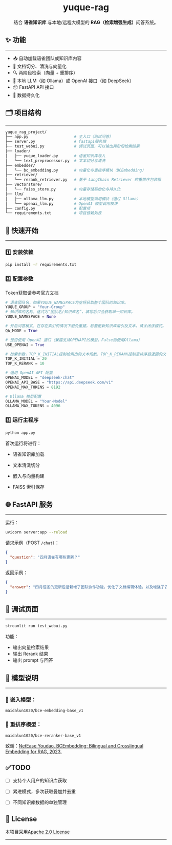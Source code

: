 <h1 align="center">yuque-rag</h1>

<div align="center">结合 <b>语雀知识库</b> 与本地/远程大模型的 <b>RAG（检索增强生成）</b>问答系统。</div>



## ✨ 功能

---

- 📥 自动加载语雀团队或知识库内容
- 🧹 文档切分、清洗与向量化
- 🔍 两阶段检索（向量 + 重排序）
- 🤖 本地 LLM（如 Ollama）或 OpenAI 接口（如 DeepSeek）
- 📦 FastAPI API 接口
- 🔌 数据持久化

## 🗂️ 项目结构

---

```bash
yuque_rag_project/
├── app.py                    # 主入口（测试问答）
├── server.py                 # fastapi服务端
├── test_webui.py             # 调试页面，可以输出两阶段检索结果
├── loader/
│   ├── yuque_loader.py       # 语雀知识库导入
│   └── text_preprocessor.py  # 文本切分与清洗
├── embedder/
│   └── bc_embedding.py       # 向量化与重排序模块（BCEmbedding）
├── retriever/
│   └── rerank_retriever.py   # 基于 LangChain Retriever 的重排序包装器
├── vectorstore/
│   └── faiss_store.py        # 向量存储初始化与持久化
├── llm/
│   ├── ollama_llm.py         # 本地模型调用模块（通过 Ollama）
│   └── openai_llm.py         # OpenAI 模型调用模块
├── config.py                 # 配置项
└── requirements.txt          # 项目依赖列表
```

## 🚀 快速开始

---

### 1️⃣ 安装依赖

```bash
pip install -r requirements.txt
```

### 2️⃣ 配置参数

Token获取请参考[官方文档](https://www.yuque.com/yuque/developer/api#sAVSW)

```python
# 语雀团队名，如果YUQUE_NAMESPACE为空将获取整个团队的知识库。
YUQUE_GROUP = "Your-Group"
# 知识库的名称，格式为“团队名/知识库名”，填写后只会获取单一知识库。
YUQUE_NAMESPACE = None          

# 开启问答模式，在存在索引的情况下避免重建。若要更新知识库索引及文本，请关闭该模式。
QA_MODE = True

# 是否使用 OpenAI 接口（兼容支持OPENAPI的模型，False则使用Ollama）
USE_OPENAI = True

# 检索参数，TOP_K_INITIAL控制检索出的文本段数，TOP_K_RERANK控制重排序后返回的文本段数
TOP_K_INITIAL = 20
TOP_K_RERANK = 10

# 通用 OpenAI API 配置
OPENAI_MODEL = "deepseek-chat"  
OPENAI_API_BASE = "https://api.deepseek.com/v1"  
OPENAI_MAX_TOKENS = 8192

# Ollama 模型配置
OLLAMA_MODEL = "Your-Model"
OLLAMA_MAX_TOKENS = 4096
```

### 3️⃣ 运行主程序
```bash
python app.py
```

首次运行将进行：

- 语雀知识库加载

- 文本清洗切分

- 嵌入与向量构建

- FAISS 索引保存

## 🌐 FastAPI 服务

---

运行：
```bash
uvicorn server:app --reload
```

请求示例（POST `/chat`）：
```json
{
  "question": "四月语雀有哪些更新？"
}
```
返回示例：
```json
{
  "answer": "四月语雀的更新包括新增了团队协作功能，优化了文档编辑体验，以及增强了安全策略。"
}
```

## 🧪 调试页面

---

```bash
streamlit run test_webui.py
```

功能：

- 输出向量检索结果
- 输出 Rerank 结果
- 输出 prompt 与回答

## 🧠 模型说明

---

### 📌 嵌入模型：
`maidalun1020/bce-embedding-base_v1`

### 📌 重排序模型：
`maidalun1020/bce-reranker-base_v1`

致谢：[NetEase Youdao. BCEmbedding: Bilingual and Crosslingual Embedding for RAG, 2023.](https://github.com/netease-youdao/BCEmbedding)


## ✅TODO

- [ ] 支持个人用户的知识库获取
- [ ] 累进模式，多次获取叠加并去重
- [ ] 不同知识库数据的单独管理


## 📜 License

本项目采用[Apache 2.0 License](https://github.com/netease-youdao/BCEmbedding/blob/master/LICENSE)

---
